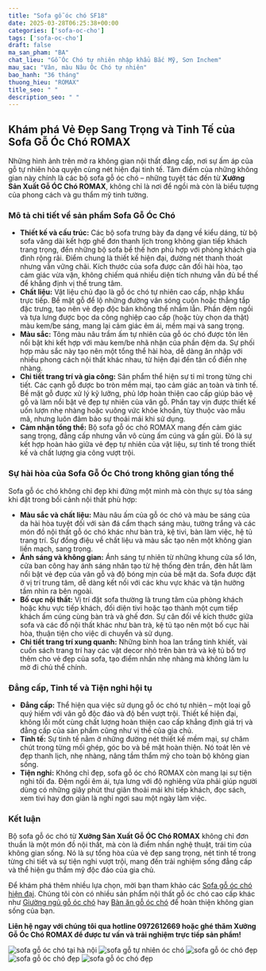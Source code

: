 ```yaml
---
title: "Sofa gỗ óc chó SF18"
date: 2025-03-28T06:25:38+00:00
categories: ['sofa-oc-cho']
tags: ['sofa-oc-cho']
draft: false
ma_san_pham: "BA"
chat_lieu: "Gỗ Óc Chó tự nhiên nhập khẩu Bắc Mỹ, Sơn Inchem"
mau_sac: "Vân, màu Nâu Óc Chó tự nhiên"
bao_hanh: "36 tháng"
thuong_hieu: "ROMAX"
title_seo: " "
description_seo: " "
---
```

## Khám phá Vẻ Đẹp Sang Trọng và Tinh Tế của Sofa Gỗ Óc Chó ROMAX

Những hình ảnh trên mở ra không gian nội thất đẳng cấp, nơi sự ấm áp của gỗ tự nhiên hòa quyện cùng nét hiện đại tinh tế. Tâm điểm của những không gian này chính là các bộ sofa gỗ óc chó – những tuyệt tác đến từ **Xưởng Sản Xuất Gỗ ÓC Chó ROMAX**, không chỉ là nơi để ngồi mà còn là biểu tượng của phong cách và gu thẩm mỹ tinh tường.

### Mô tả chi tiết về sản phẩm Sofa Gỗ Óc Chó

* **Thiết kế và cấu trúc:** Các bộ sofa trưng bày đa dạng về kiểu dáng, từ bộ sofa văng dài kết hợp ghế đơn thanh lịch trong không gian tiếp khách trang trọng, đến những bộ sofa bề thế hơn phù hợp với phòng khách gia đình rộng rãi. Điểm chung là thiết kế hiện đại, đường nét thanh thoát nhưng vẫn vững chãi. Kích thước của sofa được cân đối hài hòa, tạo cảm giác vừa vặn, không chiếm quá nhiều diện tích nhưng vẫn đủ bề thế để khẳng định vị thế trung tâm.
* **Chất liệu:** Vật liệu chủ đạo là gỗ óc chó tự nhiên cao cấp, nhập khẩu trực tiếp. Bề mặt gỗ để lộ những đường vân sóng cuộn hoặc thẳng tắp đặc trưng, tạo nên vẻ đẹp độc bản không thể nhầm lẫn. Phần đệm ngồi và tựa lưng được bọc da công nghiệp cao cấp (hoặc tùy chọn da thật) màu kem/be sáng, mang lại cảm giác êm ái, mềm mại và sang trọng.
* **Màu sắc:** Tông màu nâu trầm ấm tự nhiên của gỗ óc chó được tôn lên nổi bật khi kết hợp với màu kem/be nhã nhặn của phần đệm da. Sự phối hợp màu sắc này tạo nên một tổng thể hài hòa, dễ dàng ăn nhập với nhiều phong cách nội thất khác nhau, từ hiện đại đến tân cổ điển nhẹ nhàng.
* **Chi tiết trang trí và gia công:** Sản phẩm thể hiện sự tỉ mỉ trong từng chi tiết. Các cạnh gỗ được bo tròn mềm mại, tạo cảm giác an toàn và tinh tế. Bề mặt gỗ được xử lý kỹ lưỡng, phủ lớp hoàn thiện cao cấp giúp bảo vệ gỗ và làm nổi bật vẻ đẹp tự nhiên của vân gỗ. Phần tay vịn được thiết kế uốn lượn nhẹ nhàng hoặc vuông vức khỏe khoắn, tùy thuộc vào mẫu mã, nhưng luôn đảm bảo sự thoải mái khi sử dụng.
* **Cảm nhận tổng thể:** Bộ sofa gỗ óc chó ROMAX mang đến cảm giác sang trọng, đẳng cấp nhưng vẫn vô cùng ấm cúng và gần gũi. Đó là sự kết hợp hoàn hảo giữa vẻ đẹp tự nhiên của vật liệu, sự tinh tế trong thiết kế và chất lượng gia công vượt trội.

### Sự hài hòa của Sofa Gỗ Óc Chó trong không gian tổng thể

Sofa gỗ óc chó không chỉ đẹp khi đứng một mình mà còn thực sự tỏa sáng khi đặt trong bối cảnh nội thất phù hợp:

* **Màu sắc và chất liệu:** Màu nâu ấm của gỗ óc chó và màu be sáng của da hài hòa tuyệt đối với sàn đá cẩm thạch sáng màu, tường trắng và các món đồ nội thất gỗ óc chó khác như bàn trà, kệ tivi, bàn làm việc, hệ tủ trang trí. Sự đồng điệu về chất liệu và màu sắc tạo nên một không gian liền mạch, sang trọng.
* **Ánh sáng và không gian:** Ánh sáng tự nhiên từ những khung cửa sổ lớn, cửa ban công hay ánh sáng nhân tạo từ hệ thống đèn trần, đèn hắt làm nổi bật vẻ đẹp của vân gỗ và độ bóng mịn của bề mặt da. Sofa được đặt ở vị trí trung tâm, dễ dàng kết nối với các khu vực khác và tận hưởng tầm nhìn ra bên ngoài.
* **Bố cục nội thất:** Vị trí đặt sofa thường là trung tâm của phòng khách hoặc khu vực tiếp khách, đối diện tivi hoặc tạo thành một cụm tiếp khách ấm cúng cùng bàn trà và ghế đơn. Sự cân đối về kích thước giữa sofa và các đồ nội thất khác như bàn trà, kệ tủ tạo nên một bố cục hài hòa, thuận tiện cho việc di chuyển và sử dụng.
* **Chi tiết trang trí xung quanh:** Những bình hoa lan trắng tinh khiết, vài cuốn sách trang trí hay các vật decor nhỏ trên bàn trà và kệ tủ bổ trợ thêm cho vẻ đẹp của sofa, tạo điểm nhấn nhẹ nhàng mà không làm lu mờ đi chủ thể chính.

### Đẳng cấp, Tinh tế và Tiện nghi hội tụ

* **Đẳng cấp:** Thể hiện qua việc sử dụng gỗ óc chó tự nhiên – một loại gỗ quý hiếm với vân gỗ độc đáo và độ bền vượt trội. Thiết kế hiện đại, không lỗi mốt cùng chất lượng hoàn thiện cao cấp khẳng định giá trị và đẳng cấp của sản phẩm cũng như vị thế của gia chủ.
* **Tinh tế:** Sự tinh tế nằm ở những đường nét thiết kế mềm mại, sự chăm chút trong từng mối ghép, góc bo và bề mặt hoàn thiện. Nó toát lên vẻ đẹp thanh lịch, nhẹ nhàng, nâng tầm thẩm mỹ cho toàn bộ không gian sống.
* **Tiện nghi:** Không chỉ đẹp, sofa gỗ óc chó ROMAX còn mang lại sự tiện nghi tối đa. Đệm ngồi êm ái, tựa lưng với độ nghiêng vừa phải giúp người dùng có những giây phút thư giãn thoải mái khi tiếp khách, đọc sách, xem tivi hay đơn giản là nghỉ ngơi sau một ngày làm việc.

### Kết luận

Bộ sofa gỗ óc chó từ **Xưởng Sản Xuất Gỗ ÓC Chó ROMAX** không chỉ đơn thuần là một món đồ nội thất, mà còn là điểm nhấn nghệ thuật, trái tim của không gian sống. Nó là sự tổng hòa của vẻ đẹp sang trọng, nét tinh tế trong từng chi tiết và sự tiện nghi vượt trội, mang đến trải nghiệm sống đẳng cấp và thể hiện gu thẩm mỹ độc đáo của gia chủ.

Để khám phá thêm nhiều lựa chọn, mời bạn tham khảo các [Sofa gỗ óc chó hiện đại](https://romax.vn/danh-muc/phong-khach/sofa-go-oc-cho/). Chúng tôi còn có nhiều sản phẩm nội thất gỗ óc chó cao cấp khác như [Giường ngủ gỗ óc chó](https://romax.vn/danh-muc/phong-ngu/giuong-go-oc-cho/) hay [Bàn ăn gỗ óc chó](https://romax.vn/danh-muc/phong-bep/ban-an-go-oc-cho/) để hoàn thiện không gian sống của bạn.

**Liên hệ ngay với chúng tôi qua hotline 0972612669 hoặc ghé thăm Xưởng Gỗ Óc Chó ROMAX để được tư vấn và trải nghiệm trực tiếp sản phẩm!**

![sofa gỗ óc chó tại hà nội](/img/sofa/sf18/sofa-go-oc-cho-sf18-1.webp)
![sofa gỗ tự nhiên óc chó](/img/sofa/sf18/sofa-go-oc-cho-sf18-2.webp)
![sofa gỗ óc chó đẹp](/img/sofa/sf18/sofa-go-oc-cho-sf18-3.webp)
![sofa gỗ óc chó đẹp](/img/sofa/sf18/sofa-go-oc-cho-sf18-4.webp)
![sofa gỗ óc chó đẹp](/img/sofa/sf18/sofa-go-oc-cho-sf18-5.webp)